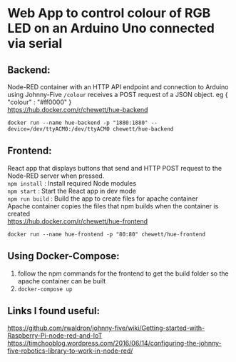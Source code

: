 # Web App to control colour of RGB LED on an Arduino Uno connected via serial

## Backend:  
Node-RED container with an HTTP API endpoint and connection to Arduino using Johnny-Five `/colour` receives a POST request of a JSON object. eg { "colour" : "#ff0000" }  
https://hub.docker.com/r/chewett/hue-backend

```docker run --name hue-backend -p "1880:1880" --device=/dev/ttyACM0:/dev/ttyACM0 chewett/hue-backend```

## Frontend:  
React app that displays buttons that send and HTTP POST request to the Node-RED server when pressed.  
`npm install` : Install required Node modules  
`npm start` : Start the React app in dev mode  
`npm run build` : Build the app to create files for apache container  
Apache container copies the files that npm builds when the container is created  
https://hub.docker.com/r/chewett/hue-frontend

```docker run --name hue-frontend -p "80:80" chewett/hue-frontend```

## Using Docker-Compose:
1. follow the npm commands for the frontend to get the build folder so the apache container can be built
2. `docker-compose up`

## Links I found useful:  
https://github.com/rwaldron/johnny-five/wiki/Getting-started-with-Raspberry-Pi-node-red-and-IoT  
https://timchooblog.wordpress.com/2016/06/14/configuring-the-johnny-five-robotics-library-to-work-in-node-red/

